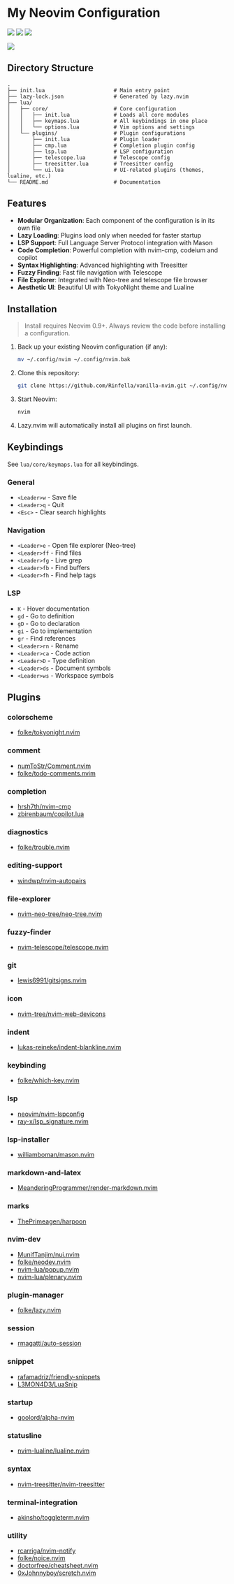 # My Neovim Configuration

<a href="https://dotfyle.com/Rinfella/vanilla-nvim"><img src="https://dotfyle.com/Rinfella/vanilla-nvim/badges/plugins?style=flat" /></a>
<a href="https://dotfyle.com/Rinfella/vanilla-nvim"><img src="https://dotfyle.com/Rinfella/vanilla-nvim/badges/leaderkey?style=flat" /></a>
<a href="https://dotfyle.com/Rinfella/vanilla-nvim"><img src="https://dotfyle.com/Rinfella/vanilla-nvim/badges/plugin-manager?style=flat" /></a>

<a href="https://dotfyle.com/plugins/{owner}/{name}"><img src="https://dotfyle.com/plugins/{owner}/{name}/shield" /></a>

## Directory Structure

```
.
├── init.lua                      # Main entry point
├── lazy-lock.json                # Generated by lazy.nvim
├── lua/
│   ├── core/                     # Core configuration
│   │   ├── init.lua              # Loads all core modules
│   │   ├── keymaps.lua           # All keybindings in one place
│   │   └── options.lua           # Vim options and settings
│   └── plugins/                  # Plugin configurations
│       ├── init.lua              # Plugin loader
│       ├── cmp.lua               # Completion plugin config
│       ├── lsp.lua               # LSP configuration
│       ├── telescope.lua         # Telescope config
│       ├── treesitter.lua        # Treesitter config
│       └── ui.lua                # UI-related plugins (themes, lualine, etc.)
└── README.md                     # Documentation
```

## Features

- **Modular Organization**: Each component of the configuration is in its own file
- **Lazy Loading**: Plugins load only when needed for faster startup
- **LSP Support**: Full Language Server Protocol integration with Mason
- **Code Completion**: Powerful completion with nvim-cmp, codeium and copilot
- **Syntax Highlighting**: Advanced highlighting with Treesitter
- **Fuzzy Finding**: Fast file navigation with Telescope
- **File Explorer**: Integrated with Neo-tree and telescope file browser
- **Aesthetic UI**: Beautiful UI with TokyoNight theme and Lualine

## Installation

 > Install requires Neovim 0.9+. Always review the code before installing a configuration.


1. Back up your existing Neovim configuration (if any):
   ```bash
   mv ~/.config/nvim ~/.config/nvim.bak
   ```

2. Clone this repository:
   ```bash
   git clone https://github.com/Rinfella/vanilla-nvim.git ~/.config/nvim
   ```

3. Start Neovim:
   ```bash
   nvim
   ```

4. Lazy.nvim will automatically install all plugins on first launch.

## Keybindings

See `lua/core/keymaps.lua` for all keybindings.

### General

- `<Leader>w` - Save file
- `<Leader>q` - Quit
- `<Esc>` - Clear search highlights

### Navigation

- `<Leader>e` - Open file explorer (Neo-tree)
- `<Leader>ff` - Find files
- `<Leader>fg` - Live grep
- `<Leader>fb` - Find buffers
- `<Leader>fh` - Find help tags

### LSP

- `K` - Hover documentation
- `gd` - Go to definition
- `gD` - Go to declaration
- `gi` - Go to implementation
- `gr` - Find references
- `<Leader>rn` - Rename
- `<Leader>ca` - Code action
- `<Leader>D` - Type definition
- `<Leader>ds` - Document symbols
- `<Leader>ws` - Workspace symbols

## Plugins

### colorscheme

+ [folke/tokyonight.nvim](https://dotfyle.com/plugins/folke/tokyonight.nvim)
### comment

+ [numToStr/Comment.nvim](https://dotfyle.com/plugins/numToStr/Comment.nvim)
+ [folke/todo-comments.nvim](https://dotfyle.com/plugins/folke/todo-comments.nvim)
### completion

+ [hrsh7th/nvim-cmp](https://dotfyle.com/plugins/hrsh7th/nvim-cmp)
+ [zbirenbaum/copilot.lua](https://dotfyle.com/plugins/zbirenbaum/copilot.lua)
### diagnostics

+ [folke/trouble.nvim](https://dotfyle.com/plugins/folke/trouble.nvim)
### editing-support

+ [windwp/nvim-autopairs](https://dotfyle.com/plugins/windwp/nvim-autopairs)
### file-explorer

+ [nvim-neo-tree/neo-tree.nvim](https://dotfyle.com/plugins/nvim-neo-tree/neo-tree.nvim)
### fuzzy-finder

+ [nvim-telescope/telescope.nvim](https://dotfyle.com/plugins/nvim-telescope/telescope.nvim)
### git

+ [lewis6991/gitsigns.nvim](https://dotfyle.com/plugins/lewis6991/gitsigns.nvim)
### icon

+ [nvim-tree/nvim-web-devicons](https://dotfyle.com/plugins/nvim-tree/nvim-web-devicons)
### indent

+ [lukas-reineke/indent-blankline.nvim](https://dotfyle.com/plugins/lukas-reineke/indent-blankline.nvim)
### keybinding

+ [folke/which-key.nvim](https://dotfyle.com/plugins/folke/which-key.nvim)
### lsp

+ [neovim/nvim-lspconfig](https://dotfyle.com/plugins/neovim/nvim-lspconfig)
+ [ray-x/lsp_signature.nvim](https://dotfyle.com/plugins/ray-x/lsp_signature.nvim)
### lsp-installer

+ [williamboman/mason.nvim](https://dotfyle.com/plugins/williamboman/mason.nvim)
### markdown-and-latex

+ [MeanderingProgrammer/render-markdown.nvim](https://dotfyle.com/plugins/MeanderingProgrammer/render-markdown.nvim)
### marks

+ [ThePrimeagen/harpoon](https://dotfyle.com/plugins/ThePrimeagen/harpoon)
### nvim-dev

+ [MunifTanjim/nui.nvim](https://dotfyle.com/plugins/MunifTanjim/nui.nvim)
+ [folke/neodev.nvim](https://dotfyle.com/plugins/folke/neodev.nvim)
+ [nvim-lua/popup.nvim](https://dotfyle.com/plugins/nvim-lua/popup.nvim)
+ [nvim-lua/plenary.nvim](https://dotfyle.com/plugins/nvim-lua/plenary.nvim)
### plugin-manager

+ [folke/lazy.nvim](https://dotfyle.com/plugins/folke/lazy.nvim)
### session

+ [rmagatti/auto-session](https://dotfyle.com/plugins/rmagatti/auto-session)
### snippet

+ [rafamadriz/friendly-snippets](https://dotfyle.com/plugins/rafamadriz/friendly-snippets)
+ [L3MON4D3/LuaSnip](https://dotfyle.com/plugins/L3MON4D3/LuaSnip)
### startup

+ [goolord/alpha-nvim](https://dotfyle.com/plugins/goolord/alpha-nvim)
### statusline

+ [nvim-lualine/lualine.nvim](https://dotfyle.com/plugins/nvim-lualine/lualine.nvim)
### syntax

+ [nvim-treesitter/nvim-treesitter](https://dotfyle.com/plugins/nvim-treesitter/nvim-treesitter)
### terminal-integration

+ [akinsho/toggleterm.nvim](https://dotfyle.com/plugins/akinsho/toggleterm.nvim)
### utility

+ [rcarriga/nvim-notify](https://dotfyle.com/plugins/rcarriga/nvim-notify)
+ [folke/noice.nvim](https://dotfyle.com/plugins/folke/noice.nvim)
+ [doctorfree/cheatsheet.nvim](https://dotfyle.com/plugins/doctorfree/cheatsheet.nvim)
+ [0xJohnnyboy/scretch.nvim](https://dotfyle.com/plugins/0xJohnnyboy/scretch.nvim)
